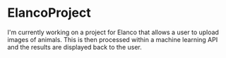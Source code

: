 # ElancoProject
<p>I'm currently working on a project for Elanco that allows a user to upload images of animals. This is then processed within a machine learning API and the results are displayed back to the user.</p>
